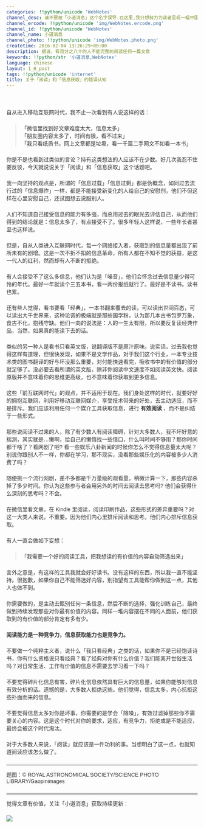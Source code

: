 ```yaml
---
categories: !!python/unicode 'WebNotes'
channel_desc: 请不要被「小道消息」这个名字误导.在这里,我只想努力为读者呈现一幅中国互联网的清明上河图.
channel_ercode: !!python/unicode 'img/WebNotes.ercode.png'
channel_id: !!python/unicode 'WebNotes'
channel_name: 小道消息
channel_photo: !!python/unicode 'img/WebNotes.photo.png'
createtime: 2016-02-04 13:26:29+00:00
description: 据说，有百分之八十的人不能完整的阅读任何一篇文章
keywords: !!python/str '小道消息,WebNotes'
language: chinese
layout: 1_0_post
tags: !!python/unicode 'internet'
title: 关于「阅读」和「信息获取」的错误认知
---
```

<div class="rich_media_content" id="js_content">
<p style="font-family: Avenir, sans-serif; border: 0px; margin-top: 2px; margin-bottom: 22px; outline: 0px; color: rgb(51, 51, 51); white-space: normal;">
<br/>
</p>
<p style="font-family: Avenir, sans-serif; border: 0px; margin-top: 2px; margin-bottom: 22px; outline: 0px; color: rgb(51, 51, 51); white-space: normal;">
         自从进入移动互联网时代，我不止一次看到有人说这样的话：
        </p>
<blockquote>
<p style="font-family: Avenir, sans-serif; border: 0px; margin-top: 2px; margin-bottom: 22px; outline: 0px; color: rgb(51, 51, 51); white-space: normal;">
<span style="color: rgb(51, 51, 51); font-family: Avenir, sans-serif;">
           「微信里找到好文章难度太大，信息太多」
          </span>
<br style="font-family: Avenir, sans-serif; color: rgb(51, 51, 51); white-space: normal;"/>
<span style="color: rgb(51, 51, 51); font-family: Avenir, sans-serif;">
           「朋友圈内容太多了，时间有限，看不过来」
          </span>
<br style="font-family: Avenir, sans-serif; color: rgb(51, 51, 51); white-space: normal;"/>
<span style="color: rgb(51, 51, 51); font-family: Avenir, sans-serif;">
           「我只看纸质书，网上文章都是垃圾，看一千篇二手网文不如看一本书」
          </span>
</p>
</blockquote>
<p style="font-family: Avenir, sans-serif; border: 0px; margin-top: 2px; margin-bottom: 22px; outline: 0px; color: rgb(51, 51, 51); white-space: normal;">
         你是不是也看到过类似的言论？持有这类想法的人应该不在少数。好几次我忍不住要反驳，今天就说说关于「阅读」和「信息获取」这个话题吧。
        </p>
<p style="font-family: Avenir, sans-serif; border: 0px; margin-top: 2px; margin-bottom: 22px; outline: 0px; color: rgb(51, 51, 51); white-space: normal;">
         我一向坚持的观点是，所谓的「信息过载」「信息过剩」都是伪概念，如同过去流行过的「信息爆炸」一样，都是不能接受新变化的人给自己的安慰剂，他们不但这样在心里安慰自己，还试图想去说服别人。
        </p>
<p style="font-family: Avenir, sans-serif; border: 0px; margin-top: 2px; margin-bottom: 22px; outline: 0px; color: rgb(51, 51, 51); white-space: normal;">
         人们不知道自己接受信息的能力有多强，而总用过去的眼光去评估自己，从而他们得到的结论就是：信息太多了，有点接受不了。很多年轻人这样说，一些年长者甚至也这样说。
        </p>
<p style="font-family: Avenir, sans-serif; border: 0px; margin-top: 2px; margin-bottom: 22px; outline: 0px; color: rgb(51, 51, 51); white-space: normal;">
         但是，自从人类进入互联网时代，每一个网络接入者，获取到的信息量都出现了前所未有的剧增。这是一次不折不扣的信息革命，所有人都在不知不觉的获益，是这一代人的红利，然而却有人不断的拒绝。
        </p>
<p style="font-family: Avenir, sans-serif; border: 0px; margin-top: 2px; margin-bottom: 22px; outline: 0px; color: rgb(51, 51, 51); white-space: normal;">
         有人会接受不了这么多信息，他们认为是「噪音」，他们会怀念过去信息量少得可怜的年代。最好一年就读个三五本书，看一两份报纸就行了。最好是不读书。读书也累。
        </p>
<p style="font-family: Avenir, sans-serif; border: 0px; margin-top: 2px; margin-bottom: 22px; outline: 0px; color: rgb(51, 51, 51); white-space: normal;">
         还有些人觉得，看书要看「经典」，一本书翻来覆去的读，可以读出世间百态，可以读出大千世界来，这种论调的极端就是那些国学粉，认为那几本古书包罗万象，食古不化，抱残守缺。他们一向的说法是：人的一生太有限，所以要反复读经典作品，当然，如果真的能读下去的话。
        </p>
<p style="font-family: Avenir, sans-serif; border: 0px; margin-top: 2px; margin-bottom: 22px; outline: 0px; color: rgb(51, 51, 51); white-space: normal;">
         类似的另一种人是看书只看英文版，说翻译版不是原汁原味。说实话，过去我也觉得这样有道理，但很快发现，如果不是文学作品，对于我们这个行业，一本专业技术类的图书翻译的好与坏没那么重要，对付能快速看完，吸收书中的有价值的部分就足够了。没必要去看所谓的英文版，除非你阅读中文速度不如阅读英文快。阅读原版并不意味着你的思维更高级，也不意味着你获取到更多信息。
        </p>
<p style="font-family: Avenir, sans-serif; border: 0px; margin-top: 2px; margin-bottom: 22px; outline: 0px; color: rgb(51, 51, 51); white-space: normal;">
         这些「前互联网时代」的观点，并不适用于现在。我们身处这样的时代，就要好好的拥抱互联网，利用好移动互联网媒介，享受技术带来的好处，去主动适应，而不是排斥。我们应该利用任何一个媒介工具获取信息，进行
         <strong>
          有效阅读
         </strong>
         ，而不是纠结于一些形式。
        </p>
<p style="font-family: Avenir, sans-serif; border: 0px; margin-top: 2px; margin-bottom: 22px; outline: 0px; color: rgb(51, 51, 51); white-space: normal;">
         那些说阅读不过来的人，除了有少数人有阅读障碍，针对大多数人，我不坏好意的揣测，其实就是…懒啊，给自己的懒惰找一些借口，什么叫时间不够用？那你时间都干啥了？看网剧了吧? 看一些娱乐八卦新闻的时候你怎么不觉得信息量太大呢？别说你跟别人不一样，你都在学习，那不现实，没看那些娱乐化的内容被多少人消费了吗？
        </p>
<p style="font-family: Avenir, sans-serif; border: 0px; margin-top: 2px; margin-bottom: 22px; outline: 0px; color: rgb(51, 51, 51); white-space: normal;">
         随便挑一个流行网剧，差不多都是千万量级的观看量，稍微计算一下，那些内容杀掉了多少时间。你认为这些参与者会用另外的时间去阅读去思考吗? 他们会获得什么深刻的思考吗？不会。
        </p>
<p style="font-family: Avenir, sans-serif; border: 0px; margin-top: 2px; margin-bottom: 22px; outline: 0px; color: rgb(51, 51, 51); white-space: normal;">
         在微信里看文章，在 Kindle 里阅读，阅读印刷作品，这些形式的差异重要吗？对这一大类人来说，不重要。因为他们内心里排斥阅读和思考。他们内心排斥信息获取。
        </p>
<p style="font-family: Avenir, sans-serif; border: 0px; margin-top: 2px; margin-bottom: 22px; outline: 0px; color: rgb(51, 51, 51); white-space: normal;">
         有人一直会做如下妄想：
        </p>
<blockquote>
<p style="font-family: Avenir, sans-serif; border: 0px; margin-top: 2px; margin-bottom: 22px; outline: 0px; color: rgb(51, 51, 51); white-space: normal;">
          「我需要一个好的阅读工具，把我想读的有价值的内容自动筛选出来」
         </p>
</blockquote>
<p style="font-family: Avenir, sans-serif; border: 0px; margin-top: 2px; margin-bottom: 22px; outline: 0px; color: rgb(51, 51, 51); white-space: normal;">
         言外之意是，有这样的工具我就会好好读书。没有这样的东西，所以我一直不能坚持。很抱歉，如果你自己不能筛选好内容，别指望有工具能帮你做到这一点，其他人也做不到。
        </p>
<p style="font-family: Avenir, sans-serif; border: 0px; margin-top: 2px; margin-bottom: 22px; outline: 0px; color: rgb(51, 51, 51); white-space: normal;">
         你需要做的，是主动去甄别任何一条信息，然后不断的选择，强化训练自己，最终做到持续发现那些对你最有价值的内容。同样一堆内容摆在不同的人面前，他们获取到的有价值的部分肯定有多有少。
        </p>
<p style="font-family: Avenir, sans-serif; border: 0px; margin-top: 2px; margin-bottom: 22px; outline: 0px; color: rgb(51, 51, 51); white-space: normal;">
<strong>
          阅读能力是一种竞争力，信息获取能力也是竞争力。
         </strong>
</p>
<p style="font-family: Avenir, sans-serif; border: 0px; margin-top: 2px; margin-bottom: 22px; outline: 0px; color: rgb(51, 51, 51); white-space: normal;">
         不要做一个纯粹主义者，说什么「我只看经典」之类的话，如果你不是已经饱读诗书，你有什么资格说只看经典？看了经典对你有什么价值？我们能离开世俗生活吗？对日常生活、工作有价值的信息不需要去学习看一下吗？
        </p>
<p style="font-family: Avenir, sans-serif; border: 0px; margin-top: 2px; margin-bottom: 22px; outline: 0px; color: rgb(51, 51, 51); white-space: normal;">
         不要觉得碎片化信息有害，碎片化信息依然具有巨大的信息量，如果你能够对信息有效分析的话。遗憾的是，大多数人拒绝这些。他们觉得，信息太多，内心抗拒这些扑面而来的信息。
        </p>
<p style="font-family: Avenir, sans-serif; border: 0px; margin-top: 2px; margin-bottom: 22px; outline: 0px; color: rgb(51, 51, 51); white-space: normal;">
         不要觉得信息太多对你是坏事，你需要的是学会「降噪」，有效过滤掉那些你不需要关心的内容。这是这个时代对你的要求，适应，有竞争力，拒绝或是不能适应，最终会被这个时代淘汰。
        </p>
<p style="font-family: Avenir, sans-serif; border: 0px; margin-top: 2px; margin-bottom: 22px; outline: 0px; color: rgb(51, 51, 51); white-space: normal;">
         对于大多数人来说，「阅读」就应该是一件功利的事。当想明白了这一点，也就知道阅读应该怎么做了。
        </p>
<hr style="font-family: Avenir, sans-serif; border-right-width: 0px; border-bottom-width: 0px; border-left-width: 0px; border-top-style: solid; border-top-color: rgb(234, 234, 234); height: 1px; margin-top: 1em; margin-bottom: 1em; color: rgb(51, 51, 51); white-space: normal;"/>
<p style="font-family: Avenir, sans-serif; border: 0px; margin-top: 2px; margin-bottom: 22px; outline: 0px; color: rgb(51, 51, 51); white-space: normal;">
         题图：© ROYAL ASTRONOMICAL SOCIETY/SCIENCE PHOTO LIBRARY/Gaopinimages
        </p>
<hr style="font-family: Avenir, sans-serif; border-right-width: 0px; border-bottom-width: 0px; border-left-width: 0px; border-top-style: solid; border-top-color: rgb(234, 234, 234); height: 1px; margin-top: 1em; margin-bottom: 1em; color: rgb(51, 51, 51); white-space: normal;"/>
<p style="font-family: Avenir, sans-serif; border: 0px; margin-top: 2px; margin-bottom: 22px; outline: 0px; color: rgb(51, 51, 51); white-space: normal;">
         觉得文章有价值，关注「小道消息」获取持续更新：
        </p>
<p>
<img data-ratio="1" data-s="300,640" data-src="" data-type="jpeg" data-w="430" src="{{ '/img/ow5rEn8QGlEiciaAtlKeSpiaEL0T18gMw62flqDpOXwX3ZaW181hicyrNYeB55Rr0tEYhkEKzww1fEBoFDD81Siabuw.jpeg' | prepend: site.img | replace: '//','/' }}"/>
<br/>
</p>
</div>